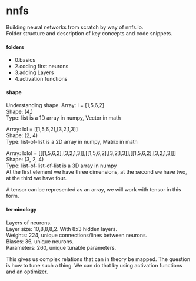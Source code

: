 # nnfs
Building neural networks from scratch by way of nnfs.io.  
Folder structure and description of key concepts and code snippets.     

#### folders  
* 0.basics
* 2.coding first neurons
* 3.adding Layers
* 4.activation functions

#### shape ####  
Understanding shape.
Array: l = [1,5,6,2]  
Shape: (4,)  
Type: list is a 1D array in numpy, Vector in math  

Array: lol = [[1,5,6,2],[3,2,1,3]]  
Shape: (2, 4)  
Type: list-of-list is a 2D array in numpy, Matrix in math  

 Array: lolol = [[[1,5,6,2],[3,2,1,3]],[[1,5,6,2],[3,2,1,3]],[[1,5,6,2],[3,2,1,3]]]  
 Shape: (3, 2, 4)  
 Type: list-of-list-of-list is a 3D array in numpy  
 At the first element we have three dimensions, at the second we have two, at the third we have four.  

A tensor can be represented as an array, we will work with tensor in this form.  


#### terminology ####  
Layers of neurons.  
Layer size: 10,8,8,8,2. With 8x3 hidden layers.  
Weights: 224, unique connections/lines between neurons.  
Biases: 36, unique neurons.  
Parameters: 260, unique tunable parameters.  

This gives us complex relations that can in theory be mapped. The question is how to tune such a thing. We can do that by using activation functions and an optimizer.    
